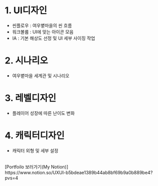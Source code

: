 # 1. UI디자인
<!-- - 여우볕마을 UI디자인이 들어있는 구글 드라이브 -->
- 씬플로우 : 여우볕마을의 씬 흐름
- 워크볼륨 : UI에 맞는 아이콘 모음
- IA : 기본 해상도 선정 및 UI 세부 사이징 작업
# 2. 시나리오
- 여우볕마을 세계관 및 시나리오
# 3. 레벨디자인
- 플레이어 성장에 따른 난이도 변화
# 4. 캐릭터디자인
- 캐릭터 외형 및 세부 설정
<!-- # 5. 게임 이력
- 그동안 플레이했던 게임 이력 모음 -->
</br>
[Portfoilo 보러가기(My Notion)] </br> 
https://www.notion.so/UXUI-b5bdeae1389b44ab8bf69b9a0b889be4?pvs=4